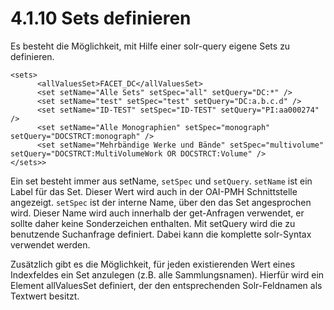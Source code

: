 # 4.1.10 Sets definieren

Es besteht die Möglichkeit, mit Hilfe einer solr-query eigene Sets zu definieren.  


```markup
<sets>
      <allValuesSet>FACET_DC</allValuesSet>
      <set setName="Alle Sets" setSpec="all" setQuery="DC:*" />
      <set setName="test" setSpec="test" setQuery="DC:a.b.c.d" />
      <set setName="ID-TEST" setSpec="ID-TEST" setQuery="PI:aa000274" />
      <set setName="Alle Monographien" setSpec="monograph"   setQuery="DOCSTRCT:monograph" />
      <set setName="Mehrbändige Werke und Bände" setSpec="multivolume"  setQuery="DOCSTRCT:MultiVolumeWork OR DOCSTRCT:Volume" />
</sets>>
```

Ein set besteht immer aus setName, `setSpec` und `setQuery`. `setName` ist ein Label für das Set. Dieser Wert wird auch in der OAI-PMH Schnittstelle angezeigt. `setSpec` ist der interne Name, über den das Set angesprochen wird. Dieser Name wird auch innerhalb der get-Anfragen verwendet, er sollte daher keine Sonderzeichen enthalten. Mit setQuery wird die zu benutzende Suchanfrage definiert. Dabei kann die komplette solr-Syntax verwendet werden.

Zusätzlich gibt es die Möglichkeit, für jeden existierenden Wert eines Indexfeldes ein Set anzulegen \(z.B. alle Sammlungsnamen\). Hierfür wird ein Element allValuesSet definiert, der den entsprechenden Solr-Feldnamen als Textwert besitzt.

